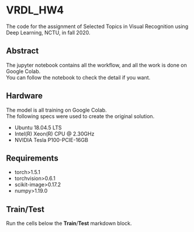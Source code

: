# VRDL_HW4
The code for the assignment of Selected Topics in Visual Recognition using Deep Learning, NCTU, in fall 2020.

## Abstract

The jupyter notebook contains all the workflow, and all the work is done on Google Colab.  
You can follow the notebook to check the detail if you want.

## Hardware

The model is all training on Google Colab.  
The following specs were used to create the original solution.

- Ubuntu 18.04.5 LTS
- Intel(R) Xeon(R) CPU @ 2.30GHz
- NVIDIA Tesla P100-PCIE-16GB

## Requirements

- torch>1.5.1
- torchvision>0.6.1
- scikit-image>0.17.2
- numpy>1.19.0

## Train/Test

Run the cells below the **Train**/**Test** markdown block.
